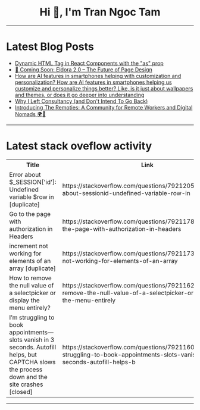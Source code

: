 <h1 align="center">Hi 👋, I'm Tran Ngoc Tam</h1>

---

# Latest Blog Posts 
<!-- BLOG-POST-LIST:START -->
- [Dynamic HTML Tag in React Components with the &quot;as&quot; prop](https://dev.to/tresorama/dynamic-html-tag-in-react-components-with-the-as-prop-56b8)
- [🚀 Coming Soon: Eldora 2.0 – The Future of Page Design](https://dev.to/karthikmudunuri/coming-soon-eldora-20-the-future-of-page-design-18ce)
- [How are AI features in smartphones helping with customization and personalization? How are AI features in smartphones helping us customize and personalize things better? Like, is it just about wallpapers and themes, or does it go deeper into understanding](https://dev.to/rafik_shaikh/how-are-ai-features-in-smartphones-helping-with-customization-and-personalization-how-are-ai-a14)
- [Why I Left Consultancy &lpar;and Don&#39;t Intend To Go Back&rpar;](https://dev.to/saulodias/why-i-left-consultancy-and-dont-intend-to-go-back-1gcf)
- [Introducing The Remoties: A Community for Remote Workers and Digital Nomads 🌍💼](https://dev.to/lycawn_antoniades_42e8c8a/introducing-the-remoties-a-community-for-remote-workers-and-digital-nomads-1a6m)
<!-- BLOG-POST-LIST:END -->

---

# Latest stack oveflow activity
<table>
  <tr><th>Title</th><th>Link</th></tr>
  <!-- STACKOVERFLOW:START --><tr><td>Error about $_SESSION[&#39;id&#39;]: Undefined variable $row in [duplicate]</td><td>https://stackoverflow.com/questions/79212055/error-about-sessionid-undefined-variable-row-in</td></tr><tr><td>Go to the page with authorization in Headers</td><td>https://stackoverflow.com/questions/79211788/go-to-the-page-with-authorization-in-headers</td></tr><tr><td>increment not working for elements of an array [duplicate]</td><td>https://stackoverflow.com/questions/79211734/increment-not-working-for-elements-of-an-array</td></tr><tr><td>How to remove the null value of a selectpicker or display the menu entirely?</td><td>https://stackoverflow.com/questions/79211626/how-to-remove-the-null-value-of-a-selectpicker-or-display-the-menu-entirely</td></tr><tr><td>I’m struggling to book appointments—slots vanish in 3 seconds. Autofill helps, but CAPTCHA slows the process down and the site crashes [closed]</td><td>https://stackoverflow.com/questions/79211604/i-m-struggling-to-book-appointments-slots-vanish-in-3-seconds-autofill-helps-b</td></tr><!-- STACKOVERFLOW:END -->
</table>

---


